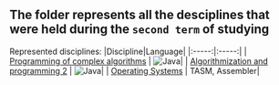 ## The folder represents all the desciplines that were held during the `second term` of studying <!-- at Igor Sikorsky Kyiv Polytechnic Institute -->

Represented disciplines:
|Discipline|Language|
|:-----:|:-----:|
| [Programming of complex algorithms](https://github.com/mickzle/KPI_Chores/tree/main/2nd%20term/Programming%20of%20complex%20algorithms) | ![Java](https://img.shields.io/badge/java-%23ED8B00.svg?style=for-the-badge&logo=java&logoColor=white)|
| [Algorithmization and programming 2](https://github.com/mickzle/KPI_Chores/tree/main/1st%20term/Algorithmization%20and%20programming) | ![Java](https://img.shields.io/badge/java-%23ED8B00.svg?style=for-the-badge&logo=java&logoColor=white)|
| [Operating Systems](https://github.com/mickzle/KPI_Chores/tree/main/2nd%20term/Operating%20systems) | TASM, Assembler|
